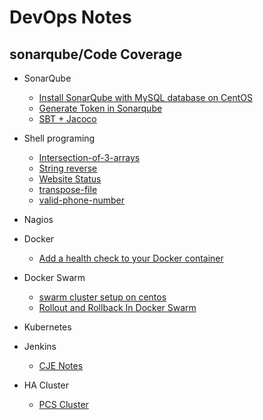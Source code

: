 # DevOps Notes
## sonarqube/Code Coverage
* SonarQube
	* [Install SonarQube with MySQL database on CentOS](https://github.com/saviovettoor/sonarqube/wiki/Install-SonarQube-with-MySQL-database-on-CentOS)
	* [Generate Token in Sonarqube](https://github.com/saviovettoor/sonarqube/wiki/Generate-Token-in-Sonarqube#generate-token-in-sonarqube)
	* [SBT + Jacoco](https://github.com/saviovettoor/DevOps-journey/wiki/implement-and-Generate-Code-coverage-for-sbt-project)

* Shell programing
	* [Intersection-of-3-arrays](https://github.com/saviovettoor/DevOps-journey/wiki/intersection-of-3-arrays)
	* [String reverse](https://github.com/saviovettoor/DevOps-journey/wiki/string-reversal)
	* [Website Status](https://github.com/saviovettoor/DevOps-journey/wiki/Website-status)
	* [transpose-file](https://github.com/saviovettoor/DevOps-journey/wiki/transpose-file.sh)
	* [valid-phone-number](https://github.com/saviovettoor/DevOps-journey/wiki/valid-phone-number)
* Nagios
* Docker
	* [Add a health check to your Docker container](https://github.com/saviovettoor/DevOps-journey/wiki/Health-Check-for-Docker-Container)
* Docker Swarm
	* [swarm cluster setup on centos](https://github.com/saviovettoor/DevOps-journey/wiki/Setting-Up-a-Docker-Swarm-Cluster-on-Centos)
	* [Rollout and Rollback In Docker Swarm](https://github.com/saviovettoor/DevOps-journey/wiki/Rollout-and-Rollback-In-Docker-Swarm)
* Kubernetes
* Jenkins
	* [CJE Notes](https://github.com/saviovettoor/DevOps-journey/wiki/CJE-Notes)
* HA Cluster
	* [PCS Cluster](https://github.com/saviovettoor/DevOps-journey/wiki/PCS-Cluster-Setup)

